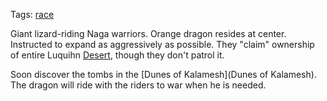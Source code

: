 Tags: [race](Races)

Giant lizard-riding Naga warriors. Orange dragon resides at center. Instructed to expand as aggressively as possible. They "claim" ownership of entire Luquihn [Desert](Deserts), though they don't patrol it. 

Soon discover the tombs in the [Dunes of Kalamesh](Dunes of Kalamesh). The dragon will ride with the riders to war when he is needed.